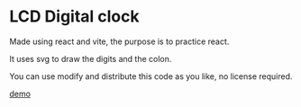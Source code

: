 # LCD Digital clock

Made using react and vite, the purpose is to practice react.

It uses svg to draw the digits and the colon.

You can use modify and distribute this code as you like, no license required.

[demo](https://rbenzazon.github.io/LCD-Digital-Clock/dist/)
